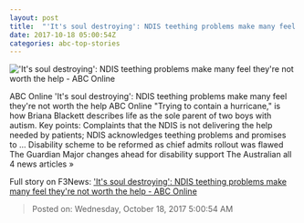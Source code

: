 ```yaml
---
layout: post
title:  "'It's soul destroying': NDIS teething problems make many feel they're not worth the help - ABC Online"
date: 2017-10-18 05:00:54Z
categories: abc-top-stories
---
```


!['It's soul destroying': NDIS teething problems make many feel they're not worth the help - ABC Online](http://www.abc.net.au/news/image/9061350-1x1-700x700.jpg)

ABC Online 'It's soul destroying': NDIS teething problems make many feel they're not worth the help ABC Online "Trying to contain a hurricane," is how Briana Blackett describes life as the sole parent of two boys with autism. Key points: Complaints that the NDIS is not delivering the help needed by patients; NDIS acknowledges teething problems and promises to ... Disability scheme to be reformed as chief admits rollout was flawed The Guardian Major changes ahead for disability support The Australian all 4 news articles »


Full story on F3News: ['It's soul destroying': NDIS teething problems make many feel they're not worth the help - ABC Online](http://www.f3nws.com/n/4ETHAE)

> Posted on: Wednesday, October 18, 2017 5:00:54 AM
